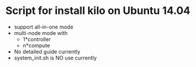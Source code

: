 # Script for install kilo on Ubuntu 14.04
- support all-in-one mode
- multi-node mode with
    - 1*controller
    - n*compute
- No detailed guide currently
- system_init.sh is NO use currently
